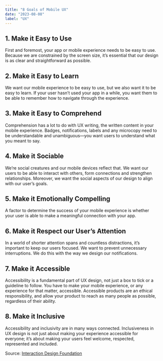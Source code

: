 ```yaml
---
title: "8 Goals of Mobile UX"
date: "2023-08-08"
label: "UX"
---
```


## 1. Make it Easy to Use

First and foremost, your app or mobile experience needs to be easy to use. Because we are constrained by the screen size, it’s essential that our design is as clear and straightforward as possible.

## 2. Make it Easy to Learn

We want our mobile experience to be easy to use, but we also want it to be easy to learn. If your user hasn’t used your app in a while, you want them to be able to remember how to navigate through the experience.

## 3. Make it Easy to Comprehend

Comprehension has a lot to do with UX writing, the written content in your mobile experience. Badges, notifications, labels and any microcopy need to be understandable and unambiguous—you want users to understand what you meant to say.

## 4. Make it Sociable

We’re social creatures and our mobile devices reflect that. We want our users to be able to interact with others, form connections and strengthen relationships. Moreover, we want the social aspects of our design to align with our user’s goals.

## 5. Make it Emotionally Compelling

A factor to determine the success of your mobile experience is whether your user is able to make a meaningful connection with your app.

## 6. Make it Respect our User’s Attention

In a world of shorter attention spans and countless distractions, it’s important to keep our users focused. We want to prevent unnecessary interruptions. We do this with the way we design our notifications.

## 7. Make it Accessible

Accessibility is a fundamental part of UX design, not just a box to tick or a guideline to follow. You have to make your mobile experience, or any experience for that matter, accessible. Accessible products are an ethical responsibility, and allow your product to reach as many people as possible, regardless of their ability.

## 8. Make it Inclusive

Accessibility and inclusivity are in many ways connected. Inclusiveness in UX design is not just about making your experience accessible for everyone; it’s about making your users feel welcome, respected, represented and included.

Source: [Interaction Design Foundation](https://www.interaction-design.org/)
